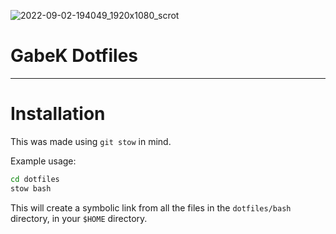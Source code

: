 ![2022-09-02-194049_1920x1080_scrot](https://user-images.githubusercontent.com/11047382/188246917-01d2f5b4-a21c-479a-bb95-19d2db75f41f.png)
# GabeK Dotfiles

---
# Installation
This was made using `git stow` in mind.

Example usage:
```bash
cd dotfiles
stow bash
```
This will create a symbolic link from all the files in the `dotfiles/bash` directory, in your `$HOME` directory.
